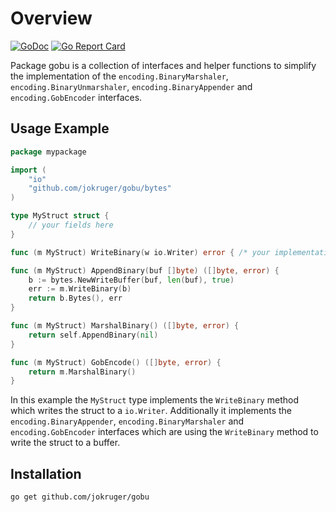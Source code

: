 # Overview

[![GoDoc](https://godoc.org/github.com/jokruger/gobu?status.svg)](https://godoc.org/github.com/jokruger/gobu) 
[![Go Report Card](https://goreportcard.com/badge/github.com/jokruger/gobu)](https://goreportcard.com/report/github.com/jokruger/gobu)

Package gobu is a collection of interfaces and helper functions to simplify the implementation of the `encoding.BinaryMarshaler`, `encoding.BinaryUnmarshaler`, `encoding.BinaryAppender` and `encoding.GobEncoder` interfaces.

## Usage Example

```go
package mypackage

import (
	"io"
	"github.com/jokruger/gobu/bytes"
)

type MyStruct struct {
    // your fields here
}

func (m MyStruct) WriteBinary(w io.Writer) error { /* your implementation here */ }

func (m MyStruct) AppendBinary(buf []byte) ([]byte, error) {
	b := bytes.NewWriteBuffer(buf, len(buf), true)
	err := m.WriteBinary(b)
	return b.Bytes(), err
}

func (m MyStruct) MarshalBinary() ([]byte, error) {
	return self.AppendBinary(nil)
}

func (m MyStruct) GobEncode() ([]byte, error) {
	return m.MarshalBinary()
}
```

In this example the `MyStruct` type implements the `WriteBinary` method which writes the struct to a `io.Writer`. Additionally it implements the `encoding.BinaryAppender`, `encoding.BinaryMarshaler` and `encoding.GobEncoder` interfaces which are using the `WriteBinary` method to write the struct to a buffer.

## Installation

```bash
go get github.com/jokruger/gobu
```
